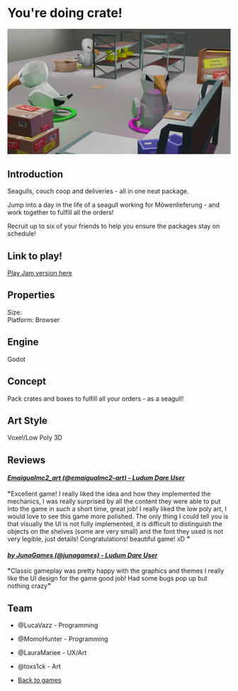# You're doing crate!

![banner](/images/crate/crate_title.png)

## Introduction
Seagulls, couch coop and deliveries - all in one neat package. 

Jump into a day in the life of a seagull working for Möwenlieferung - and work together to fulfill all the orders!

Recruit up to six of your friends to help you ensure the packages stay on schedule!  


## Link to play!
[Play Jam version here](https://greenopal-studio.gitlab.io/youre-doing-crate/)

## Properties
Size: <br>
Platform: Browser

## Engine
Godot

## Concept
Pack crates and boxes to fulfill all your orders - as a seagull! 

## Art Style
Voxel/Low Poly 3D

## Reviews

#### <em>[Emaigualmc2_art (@emaigualmc2-art) - Ludum Dare User](https://ldjam.com/users/emaigualmc2-art/)</em>
<p>
	<p><strong>"</strong>Excellent game! I really liked the idea and how they implemented the mechanics, I was really surprised by all the content they were able to put into the game in such a short time, great job! I really liked the low poly art, I would love to see this game more polished. The only thing I could tell you is that visually the UI is not fully implemented, it is difficult to distinguish the objects on the shelves (some are very small) and the font they used is not very legible, just details! Congratulations! beautiful game! xD
	<strong>"</strong></p>
</p>


#### <em>[by JunaGames (@junagames) - Ludum Dare User](https://ldjam.com/users/junagames)</em>
<p>
	<p><strong>"</strong>Classic gameplay was pretty happy with the graphics and themes I really like the UI design for the game good job! Had some bugs pop up but nothing crazy<strong>"</strong></p>
</p>

## Team
- @LucaVazz - Programming
- @MomoHunter - Programming
- @LauraMariee - UX/Art
- @toxs1ck - Art



- [Back to games](games.md)
